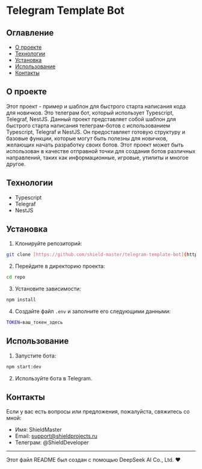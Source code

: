 # Telegram Template Bot

## Оглавление

- [О проекте](#о-проекте)
- [Технологии](#технологии)
- [Установка](#установка)
- [Использование](#использование)
- [Контакты](#контакты)

## О проекте

Этот проект - пример и шаблон для быстрого старта написания кода для новичков. Это телеграм бот, который использует Typescript, Telegraf, NestJS.
Данный проект представляет собой шаблон для быстрого старта написания телеграм-ботов с использованием Typescript, Telegraf и NestJS. Он предоставляет готовую структуру и базовые функции, которые могут быть полезны для новичков, желающих начать разработку своих ботов. Этот проект может быть использован в качестве отправной точки для создания ботов различных направлений, таких как информационные, игровые, утилиты и многое другое.

## Технологии

- Typescript
- Telegraf
- NestJS

## Установка

1. Клонируйте репозиторий:

```bash
git clone [https://github.com/shield-master/telegram-template-bot](https://github.com/shield-master/telegram-template-bot)
```

2. Перейдите в директорию проекта:

```bash
cd repo
```

3. Установите зависимости:

```bash
npm install
```

4. Создайте файл `.env` и заполните его следующими данными:

```bash
TOKEN=ваш_токен_здесь
```

## Использование

1. Запустите бота:

```bash
npm start:dev
```

2. Используйте бота в Telegram.

## Контакты

Если у вас есть вопросы или предложения, пожалуйста, свяжитесь со мной:

- Имя: ShieldMaster
- Email: support@shieldprojects.ru
- Телеграм: @ShieldDeveloper

---

Этот файл README был создан с помощью DeepSeek AI Co., Ltd. ❤️
